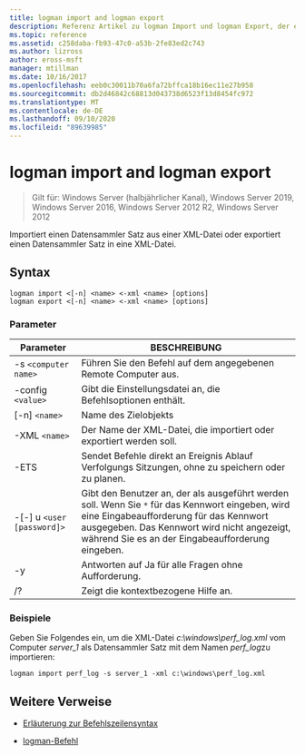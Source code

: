 ```yaml
---
title: logman import and logman export
description: Referenz Artikel zu logman Import und logman Export, der einen Datensammler Satz aus einer XML-Datei importiert oder einen Datensammler Satz in eine XML-Datei exportiert.
ms.topic: reference
ms.assetid: c258daba-fb93-47c0-a53b-2fe83ed2c743
ms.author: lizross
author: eross-msft
manager: mtillman
ms.date: 10/16/2017
ms.openlocfilehash: eeb0c30011b70a6fa72bffca18b16ec11e27b958
ms.sourcegitcommit: db2d46842c68813d043738d6523f13d8454fc972
ms.translationtype: MT
ms.contentlocale: de-DE
ms.lasthandoff: 09/10/2020
ms.locfileid: "89639985"
---
```

# <a name="logman-import-and-logman-export"></a>logman import and logman export

> Gilt für: Windows Server (halbjährlicher Kanal), Windows Server 2019, Windows Server 2016, Windows Server 2012 R2, Windows Server 2012

Importiert einen Datensammler Satz aus einer XML-Datei oder exportiert einen Datensammler Satz in eine XML-Datei.

## <a name="syntax"></a>Syntax

```
logman import <[-n] <name> <-xml <name> [options]
logman export <[-n] <name> <-xml <name> [options]
```

### <a name="parameters"></a>Parameter

| Parameter | BESCHREIBUNG |
| --------- | ----------- |
| -s `<computer name>` | Führen Sie den Befehl auf dem angegebenen Remote Computer aus. |
| -config `<value>` | Gibt die Einstellungsdatei an, die Befehlsoptionen enthält. |
| [-n] `<name>` | Name des Zielobjekts |
| -XML `<name>` | Der Name der XML-Datei, die importiert oder exportiert werden soll. |
| -ETS | Sendet Befehle direkt an Ereignis Ablauf Verfolgungs Sitzungen, ohne zu speichern oder zu planen. |
| -[-] u `<user [password]>` | Gibt den Benutzer an, der als ausgeführt werden soll. Wenn Sie `*` für das Kennwort eingeben, wird eine Eingabeaufforderung für das Kennwort ausgegeben. Das Kennwort wird nicht angezeigt, während Sie es an der Eingabeaufforderung eingeben. |
| -y | Antworten auf Ja für alle Fragen ohne Aufforderung. |
| /? | Zeigt die kontextbezogene Hilfe an. |

### <a name="examples"></a>Beispiele

Geben Sie Folgendes ein, um die XML-Datei *c:\windows\perf_log.xml* vom Computer *server_1* als Datensammler Satz mit dem Namen *perf_log*zu importieren:

```
logman import perf_log -s server_1 -xml c:\windows\perf_log.xml
```

## <a name="additional-references"></a>Weitere Verweise

- [Erläuterung zur Befehlszeilensyntax](command-line-syntax-key.md)

- [logman-Befehl](logman.md)
